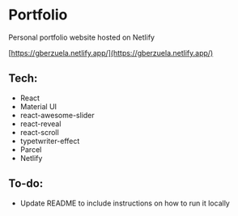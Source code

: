 # Portfolio

Personal portfolio website hosted on Netlify

[https://gberzuela.netlify.app/](https://gberzuela.netlify.app/)

## Tech:

- React
- Material UI
- react-awesome-slider
- react-reveal
- react-scroll
- typetwriter-effect
- Parcel
- Netlify

## To-do:

- Update README to include instructions on how to run it locally
